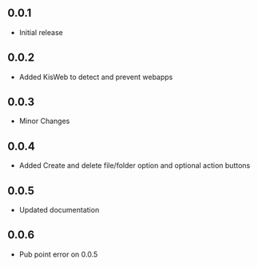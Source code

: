 ## 0.0.1
* Initial release

## 0.0.2
* Added KisWeb to detect and prevent webapps

## 0.0.3
* Minor Changes

## 0.0.4
* Added Create and delete file/folder option and optional action buttons

## 0.0.5
* Updated documentation

## 0.0.6
* Pub point error on 0.0.5